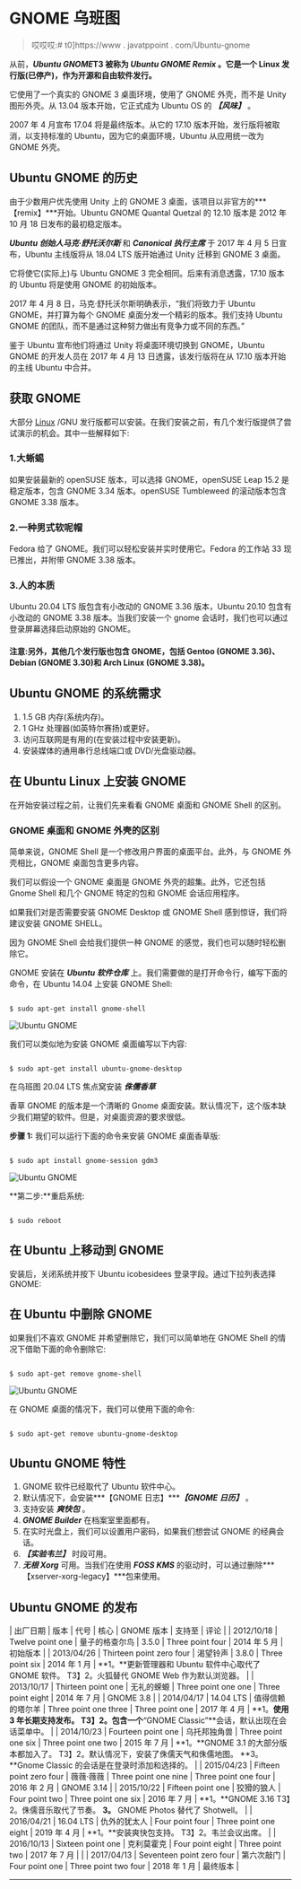# GNOME 乌班图

> 哎哎哎:# t0]https://www . javatppoint . com/Ubuntu-gnome

从前，***Ubuntu GNOME*T3 被称为 ***Ubuntu GNOME Remix*** 。它是一个 Linux 发行版(已停产)，作为开源和自由软件发行。**

它使用了一个真实的 GNOME 3 桌面环境，使用了 GNOME 外壳，而不是 Unity 图形外壳。从 13.04 版本开始，它正式成为 Ubuntu OS 的 ***【风味】*** 。

2007 年 4 月宣布 17.04 将是最终版本。从它的 17.10 版本开始，发行版将被取消，以支持标准的 Ubuntu，因为它的桌面环境，Ubuntu 从应用统一改为 GNOME 外壳。

## Ubuntu GNOME 的历史

由于少数用户优先使用 Unity 上的 GNOME 3 桌面，该项目以非官方的***【remix】***开始。Ubuntu GNOME Quantal Quetzal 的 12.10 版本是 2012 年 10 月 18 日发布的最初稳定版本。

***Ubuntu 创始人马克·舒托沃尔斯*** 和 ***Canonical 执行主席*** 于 2017 年 4 月 5 日宣布，Ubuntu 主线版将从 18.04 LTS 版开始通过 Unity 迁移到 GNOME 3 桌面。

它将使它(实际上)与 Ubuntu GNOME 3 完全相同。后来有消息透露，17.10 版本的 Ubuntu 将是使用 GNOME 的初始版本。

2017 年 4 月 8 日，马克·舒托沃尔斯明确表示，“我们将致力于 Ubuntu GNOME，并打算为每个 GNOME 桌面分发一个精彩的版本。我们支持 Ubuntu GNOME 的团队，而不是通过这种努力做出有竞争力或不同的东西。”

鉴于 Ubuntu 宣布他们将通过 Unity 将桌面环境切换到 GNOME，Ubuntu GNOME 的开发人员在 2017 年 4 月 13 日透露，该发行版将在从 17.10 版本开始的主线 Ubuntu 中合并。

## 获取 GNOME

大部分 [Linux](https://www.javatpoint.com/linux-tutorial) /GNU 发行版都可以安装。在我们安装之前，有几个发行版提供了尝试演示的机会。其中一些解释如下:

### 1.大蜥蜴

如果安装最新的 openSUSE 版本，可以选择 GNOME，openSUSE Leap 15.2 是稳定版本，包含 GNOME 3.34 版本。openSUSE Tumbleweed 的滚动版本包含 GNOME 3.38 版本。

### 2.一种男式软呢帽

Fedora 给了 GNOME。我们可以轻松安装并实时使用它。Fedora 的工作站 33 现已推出，并附带 GNOME 3.38 版本。

### 3.人的本质

Ubuntu 20.04 LTS 版包含有小改动的 GNOME 3.36 版本，Ubuntu 20.10 包含有小改动的 GNOME 3.38 版本。当我们安装一个 gnome 会话时，我们也可以通过登录屏幕选择启动原始的 GNOME。

#### 注意:另外，其他几个发行版也包含 GNOME，包括 Gentoo (GNOME 3.36)、Debian (GNOME 3.30)和 Arch Linux (GNOME 3.38)。

## Ubuntu GNOME 的系统需求

1.  1.5 GB 内存(系统内存)。
2.  1 GHz 处理器(如英特尔赛扬)或更好。
3.  访问互联网是有用的(在安装过程中安装更新)。
4.  安装媒体的通用串行总线端口或 DVD/光盘驱动器。

## 在 Ubuntu Linux 上安装 GNOME

在开始安装过程之前，让我们先来看看 GNOME 桌面和 GNOME Shell 的区别。

### GNOME 桌面和 GNOME 外壳的区别

简单来说，GNOME Shell 是一个修改用户界面的桌面平台。此外，与 GNOME 外壳相比，GNOME 桌面包含更多内容。

我们可以假设一个 GNOME 桌面是 GNOME 外壳的超集。此外，它还包括 Gnome Shell 和几个 GNOME 特定的包和 GNOME 会话应用程序。

如果我们对是否需要安装 GNOME Desktop 或 GNOME Shell 感到惊讶，我们将建议安装 GNOME SHELL。

因为 GNOME Shell 会给我们提供一种 GNOME 的感觉，我们也可以随时轻松删除它。

GNOME 安装在 ***Ubuntu 软件仓库*** 上。我们需要做的是打开命令行，编写下面的命令，在 Ubuntu 14.04 上安装 GNOME Shell:

```

$ sudo apt-get install gnome-shell

```

![Ubuntu GNOME](../Images/a2472a32ebd06359ecf86f656071a800.png)

我们可以类似地为安装 GNOME 桌面编写以下内容:

```

$ sudo apt-get install ubuntu-gnome-desktop

```

在乌班图 20.04 LTS 焦点窝安装 ***侏儒香草***

香草 GNOME 的版本是一个清晰的 Gnome 桌面安装。默认情况下，这个版本缺少我们期望的软件。但是，对桌面资源的要求很低。

**步骤 1:** 我们可以运行下面的命令来安装 GNOME 桌面香草版:

```

$ sudo apt install gnome-session gdm3

```

![Ubuntu GNOME](../Images/b014f0188c0e8d6348b6187a8cdce3e6.png)

**第二步:**重启系统:

```

$ sudo reboot

```

## 在 Ubuntu 上移动到 GNOME

安装后，关闭系统并按下 Ubuntu icobesidees 登录字段。通过下拉列表选择 GNOME:

## 在 Ubuntu 中删除 GNOME

如果我们不喜欢 GNOME 并希望删除它，我们可以简单地在 GNOME Shell 的情况下借助下面的命令删除它:

```

$ sudo apt-get remove gnome-shell

```

![Ubuntu GNOME](../Images/68904e9a2eb6a3bc7006e42ced22f189.png)

在 GNOME 桌面的情况下，我们可以使用下面的命令:

```

$ sudo apt-get remove ubuntu-gnome-desktop

```

## Ubuntu GNOME 特性

1.  GNOME 软件已经取代了 Ubuntu 软件中心。
2.  默认情况下，会安装***【GNOME 日志】******【GNOME 日历】*** 。
3.  支持安装 ***爽快包*** 。
4.  ***GNOME Builder*** 在档案室里面都有。
5.  在实时光盘上，我们可以设置用户密码，如果我们想尝试 GNOME 的经典会话。
6.  ***【实验韦兰】*** 时段可用。
7.  ***无根 Xorg*** 可用。当我们在使用 ***FOSS KMS*** 的驱动时，可以通过删除***【xserver-xorg-legacy】***包来使用。

## Ubuntu GNOME 的发布

| 出厂日期 | 版本 | 代号 | 核心 | GNOME 版本 | 支持至 | 评论 |
| 2012/10/18 | Twelve point one | 量子的格查尔鸟 | 3.5.0 | Three point four | 2014 年 5 月 | 初始版本 |
| 2013/04/26 | Thirteen point zero four | 渴望铃声 | 3.8.0 | Three point six | 2014 年 1 月 | **1。**更新管理器和 Ubuntu 软件中心取代了 GNOME 软件。
T3】2。火狐替代 GNOME Web 作为默认浏览器。 |
| 2013/10/17 | Thirteen point one | 无礼的蝾螈 | Three point one one | Three point eight | 2014 年 7 月 | GNOME 3.8 |
| 2014/04/17 | 14.04 LTS | 值得信赖的塔尔羊 | Three point one three | Three point one | 2017 年 4 月 | **1。**使用 3 年长期支持发布。
T3】2。包含一个**“GNOME Classic”**会话，默认出现在会话菜单中。 |
| 2014/10/23 | Fourteen point one | 乌托邦独角兽 | Three point one six | Three point one two | 2015 年 7 月 | **1。**GNOME 3.1 的大部分版本都加入了。
T3】2。默认情况下，安装了侏儒天气和侏儒地图。
**3。**Gnome Classic 的会话是在登录时添加和选择的。 |
| 2015/04/23 | Fifteen point zero four | 薇薇·薇薇 | Three point one nine | Three point one four | 2016 年 2 月 | GNOME 3.14 |
| 2015/10/22 | Fifteen point one | 狡猾的狼人 | Four point two | Three point one six | 2016 年 7 月 | **1。**GNOME 3.16
T3】2。侏儒音乐取代了节奏。
**3。** GNOME Photos 替代了 Shotwell。 |
| 2016/04/21 | 16.04 LTS | 仇外的犹太人 | Four point four | Three point one eight | 2019 年 4 月 | **1。**安装爽快包支持。
T3】2。韦兰会议出席。 |
| 2016/10/13 | Sixteen point one | 克利莫霍克 | Four point eight | Three point two | 2017 年 7 月 |  |
| 2017/04/13 | Seventeen point zero four | 第六次敲门 | Four point one | Three point two four | 2018 年 1 月 | 最终版本 |

* * *